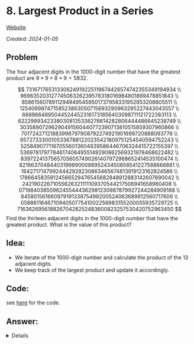 # 8. Largest Product in a Series

[Website](https://projecteuler.net/problem=8)

_Created: 2024-01-05_

## Problem
The four adjacent digits in the $1000$-digit number that have the greatest product are $9 × 9 × 8 × 9 = 5832$.

$$
73167176531330624919225119674426574742355349194934 \\
96983520312774506326239578318016984801869478851843 \\
85861560789112949495459501737958331952853208805511 \\
12540698747158523863050715693290963295227443043557 \\
66896648950445244523161731856403098711121722383113 \\
62229893423380308135336276614282806444486645238749 \\
30358907296290491560440772390713810515859307960866 \\
70172427121883998797908792274921901699720888093776 \\
65727333001053367881220235421809751254540594752243 \\
52584907711670556013604839586446706324415722155397 \\
53697817977846174064955149290862569321978468622482 \\
83972241375657056057490261407972968652414535100474 \\
82166370484403199890008895243450658541227588666881 \\
16427171479924442928230863465674813919123162824586 \\
17866458359124566529476545682848912883142607690042 \\
24219022671055626321111109370544217506941658960408 \\
07198403850962455444362981230987879927244284909188 \\
84580156166097919133875499200524063689912560717606 \\
05886116467109405077541002256983155200055935729725 \\
71636269561882670428252483600823257530420752963450
$$
Find the thirteen adjacent digits in the $1000$-digit number that have the greatest product. What is the value of this product?

## Idea:
- We iterate of the $1000$-digit number and calculate the product of the $13$ adjacent digits.
- We keep track of the largest product and update it accordingly.

## Code:
see [here]() for the code.

## Answer:
<details>
23514624000
</details>
